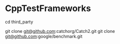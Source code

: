# CppTestFrameworks

cd third_party

git clone git@github.com:catchorg/Catch2.git
git clone git@github.com:google/benchmark.git
